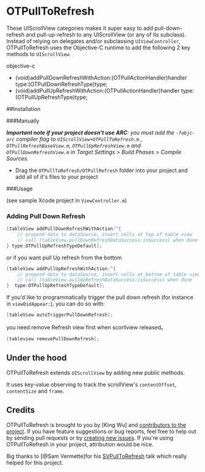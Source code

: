 # OTPullToRefresh

These UIScrollView categories makes it super easy to add pull-down-refresh and pull-up-refresh to any UIScrollView (or any of its subclass). Instead of relying on delegates and/or subclassing `UIViewController`, OTPullToRefresh uses the Objective-C runtime to add the following 2 key methods to `UIScrollView`:

objective-c		
- (void)addPullDownRefreshWithAction:(OTPullActionHandler)handler type:(OTPullDownRefreshType)type;		
- (void)addPullUpRefreshWithAction:(OTPullActionHandler)handler type:(OTPullUpRefreshType)type;



##Installation


###Manually

_**Important note if your project doesn't use ARC**: you must add the `-fobjc-arc` compiler flag to `UIScrollView+OTPullToRefresh.m` , `OTPullRefreshBaseView.m`, `OTPullUpRefreshView.m` and `OTPullDownRefreshView.m` in Target Settings > Build Phases > Compile Sources._

* Drag the `OTPullToRefresh/OTPullRefresh` folder into your project and add all of it's files to your project

###Usage

(see sample Xcode project in `ViewController.m`)

### Adding Pull Down Refresh

```objective-c
[tableView addPullDownRefreshWithAction:^{
    // prepend data to dataSource, insert cells at top of table view
    // call [tableView.pullDownRefreshDataSuccess:isSuccess] when done
} type:OTPullUpRefreshTypeDefault];
```
or if you want pull Up refresh from the bottom

```objective-c
[tableView addPullUpRefreshWithAction:^{
    // prepend data to dataSource, insert cells at bottom of table view
    // call [tableView.pullUpRefreshDataSuccess:isSuccess] when done
}  type:OTPullUpRefreshTypeDefault];
```

If you’d like to programmatically trigger the pull down refresh (for instance in `viewDidAppear:`), you can do so with:

```objective-c
[tableView autoTriggerPullDownRefresh];
```
you need remove Refresh view first when scorllview released。
```objective-c
[tableview removePullDownRefresh];
```
 
## Under the hood

OTPullToRefresh extends `UIScrollView` by adding new public methods. 

It uses key-value observing to track the scrollView's `contentOffset`, `contentSize` and `frame`.

## Credits

OTPullToRefresh is brought to you by [King Wu] and [contributors to the project](https://github.com/). If you have feature suggestions or bug reports, feel free to help out by sending pull requests or by [creating new issues](https://github.com/). If you're using OTPullToRefresh in your project, attribution would be nice. 

Big thanks to [@Sam Vermette]for his [SVPullToRefresh](https://github.com/samvermette/SVPullToRefresh/contributors) talk which really helped for this project. 
